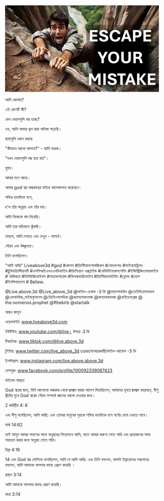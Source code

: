 ![Video cover image](../cover.jpeg "cover-photo")

আমি কোথায়?

এই কোণটি কী?

কেন দেয়ালগুলি বন্ধ হচ্ছে?

ওহ, আমি আমার ভুল দ্বারা আটকা পড়েছি।

ছায়াগুলি ওজন করছে

"কীভাবে আলো আসবে?" - আমি অবাক।

"যখন দেয়ালগুলি বন্ধ হয়ে যায়"।

হুমম।

আমার মনে আছে।

আমার god শ্বর অন্ধকারের বাইরে আলোকপাত করেছেন।

শক্তির ডানদিকে বসে,

হ'ল তাঁর অনুগ্রহ এবং তাঁর দয়া।

আমি নিজেকে বাদ দিয়েছি।

আমি তার মহিমাতে ঝুঁকছি।

তাহলে, আমি দেখতে এবং দেখুন - আশ্চর্য।

গৌরব এবং উজ্জ্বলতা।

তিনি বলেছিলেন।

"আমি আছি" Liveabove3d #god #জেসস #ক্রিস্টিয়ানপোলজিকস #লোভফগড #ফাইথানড্রিসন #ট্রুথিনক্রিস্টিয়ানটি #এসসিআইএনএএনডিফাইথ #ক্রিশ্চিয়ান এক্সপ্লাইন্ড #বেলিউইনজেসসেসিং #ইন্ডিস্ট্রিজিংফোরফাইথ # নাস্তিকতা #ডিবিউঙ্কিংমাইথস #গড্যান্ডসায়েন্স #ডিসকভারিংফাইথ #ক্রিস্টিয়ানলাইভিং #ব্লেসড #হোপ #ইনসিপারেশন # Beliew.

@Live.above.3d @Live_above_3d @লাইভ-এবোভ -3 ডি @স্যামশামাউন @ডেইলিডোসফডম @এমপ্যাথিক_মাইন্ডফুলনেস @টেচনিওলাসডিয়া @ক্যাসমোকনলজ @কসমোকনলজ @থাইচেনস্লেজ @ the.nomenos.prophet @fthekirb @startalk

আরও জানুন

ওয়েবসাইট: www.liveabove3d.com

ইউটিউব: www.youtube.com/@live। উপরে .3 ডি

টিকটোক: www.tiktok.com/@live.above.3d

টুইটার: www.twitter.com/live_above_3d com/ব্যবহারকারী/লাইভ-আবোভ -3 ডি

ইনস্টাগ্রাম: www.instagram.com/live.above.above.3d

ফেসবুক: www.facebook.com/profile/100092339087423





 

বাইবেল আয়াত

God শ্বরের জন্য, যিনি আলোকে অন্ধকার থেকে জ্বলজ্বল করার আদেশ দিয়েছিলেন, আমাদের হৃদয়ে জ্বলজ্বল করেছেন, যীশু খ্রীষ্টের মুখে God শ্বরের গৌরব সম্পর্কে জ্ঞানের আলো দেওয়ার জন্য।

2 করিন্থীয় 4: 6

এবং যীশু বলেছিলেন, আমি আছি: এবং তোমরা মানুষের পুত্রকে শক্তির ডানদিকে বসে স্বর্গের মেঘে দেখতে পাবে।

মার্ক 14:62

তাই আসুন আমরা সাহসের সাথে অনুগ্রহের সিংহাসনে আসি, যাতে আমরা করুণা পেতে পারি এবং প্রয়োজনের সময় সহায়তা করার জন্য অনুগ্রহ পেতে পারি।

হিব্রু 4:16

14 এবং God শ্বর মোশিকে বলেছিলেন, আমি যে আমি আছি: এবং তিনি বললেন, আপনি ইস্রায়েলের সন্তানদের বললেন, আমি আমাকে আপনার কাছে প্রেরণ করেছি ।

প্রস্থান 3:14

আমি আমাকে আপনার কাছে প্রেরণ করেছি।

যাত্রা 3:14